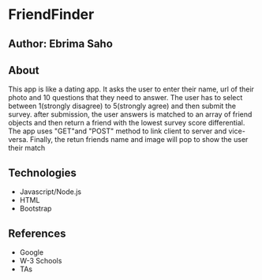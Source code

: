 # FriendFinder

## Author: Ebrima Saho

## About
This app is like a dating app. It asks the user to enter their name, url of their photo and 10 questions that they need to answer. The user has to select between 1(strongly disagree) to 5(strongly agree) and then submit the survey. after submission, the user answers is matched to an array of friend objects and then return a friend with the lowest survey score differential. The app uses "GET"and "POST" method to link client to server and vice-versa. Finally, the retun friends name and image will pop to show the user their match

## Technologies 
* Javascript/Node.js
* HTML
* Bootstrap

## References
* Google
* W-3 Schools
* TAs